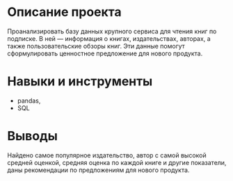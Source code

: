 # Описание проекта
Проанализировать базу данных крупного сервиса для чтения книг по подписке. В ней — информация о книгах, издательствах, авторах, а также пользовательские обзоры книг. Эти данные помогут сформулировать ценностное предложение для нового продукта.

# Навыки и инструменты
* pandas, 
* SQL

# Выводы
Найдено самое популярное издательство, автор с самой высокой средней оценкой, средняя оценка по каждой книге и другие показатели, даны рекомендации по предложениям для нового продукта. 

